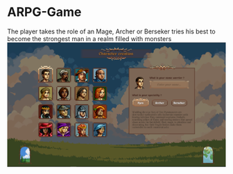 # ARPG-Game
The player takes the role of an Mage, Archer or Berseker tries his best to become the strongest man in a realm filled with monsters
![alt text](https://github.com/VladBocancea/ARPG-Game/blob/master/CharacterCreation.png?raw=true)
